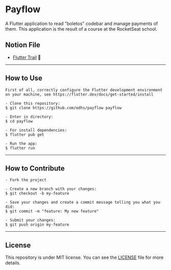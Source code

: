 # Payflow

A Flutter application to read "boletos" codebar and manage payments of them.
This application is the result of a course at the RocketSeat school. 


## Notion File

- [Flutter Trail](https://www.notion.so/NLW-Together-Conte-dos-complementares-ae22125e899549efb2d4e360b5ee5ca3) 🚀

---

## How to Use

   ```
   First of all, correctly configure the Flutter development environment on your machine, see https://flutter.dev/docs/get-started/install
   
   - Clone this repository:
   $ git clone https://github.com/odhs/payflow payflow

   - Enter in directory:
   $ cd payflow

   - For install dependencies:
   $ flutter pub get

   - Run the app: 
   $ flutter run
   ```

---
## How to Contribute

   ```
   - Fork the project 

   - Create a new branch with your changes:
   $ git checkout -b my-feature

   - Save your changes and create a commit message telling you what you did:
   $ git commit -m "feature: My new feature"

   - Submit your changes:
   $ git push origin my-feature
   ```

---

## License

This repository is under MIT license. You can see the <a href="https://github.com/odhs/payflow/blob/master/LICENSE">LICENSE</a> file for more details.
